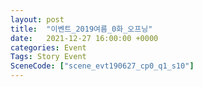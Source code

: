 ```yaml
---
layout: post
title:  "이벤트_2019여름_0화_오프닝"
date:   2021-12-27 16:00:00 +0000
categories: Event
Tags: Story Event
SceneCode: ["scene_evt190627_cp0_q1_s10"]
---
```


